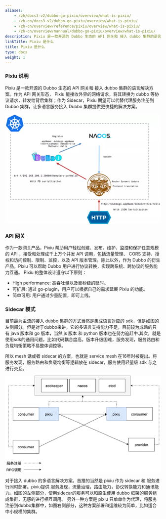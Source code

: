 ```yaml
---
aliases:
    - /zh/docs3-v2/dubbo-go-pixiu/overview/what-is-pixiu/
    - /zh-cn/docs3-v2/dubbo-go-pixiu/overview/what-is-pixiu/
    - /zh-cn/overview/reference/pixiu/overview/what-is-pixiu/
    - /zh-cn/overview/mannual/dubbo-go-pixiu/overview/what-is-pixiu/
description: Pixiu 是一款开源的 Dubbo 生态的 API 网关和 接入 dubbo 集群的语言解决方案。作为 API 网关形态。
linkTitle: Pixiu 是什么
title: Pixiu 是什么
type: docs
weight: 1
---
```







### Pixiu 说明


Pixiu 是一款开源的 Dubbo 生态的 API 网关和 接入 dubbo 集群的语言解决方案。作为 API 网关形态， Pixiu 能接收外界的网络请求，将其转换为 dubbo 等协议请求，转发给背后集群；作为 Sidecar，Pixiu 期望可以代替代理服务注册到 Dubbo 集群，让多语言服务接入 Dubbo 集群提供更快捷的解决方案。


![image](/imgs/pixiu/overview/pixiu-overview.png)




### API 网关

作为一款网关产品，Pixiu 帮助用户轻松创建、发布、维护、监控和保护任意规模的 API ，接受和处理成千上万个并发 API 调用，包括流量管理、 CORS 支持、授权和访问控制、限制、监控，以及 API 版本管理。除此以外，作为 Dubbo 的衍生产品，Pixiu 可以帮助 Dubbo 用户进行协议转换，实现跨系统、跨协议的服务能力互通。
Pixiu 的整体设计遵守以下原则：
- High performance: 高吞吐量以及毫秒级的延时。
- 可扩展: 通过 go-plugin，用户可以根据自己的需求延展 Pixiu 的功能。
- 简单可用: 用户通过少量配置，即可上线。


### Sidecar 模式

目前最为主流的接入 dubbo 集群的方式当然是集成语言对应的 sdk，但是如图的左侧部分。但是对于dubbo来讲，它的多语言支持能力不足，目前较为成熟的只有 java 版本和 go 版本，当然 js 版本 和 python 版本也在努力追赶中.其次，就是使用sdk的通用问题，比如代码耦合度高，版本升级困难，服务发现，服务路由和负载均衡策略不易整体调控等。

所以 mesh 话或者 sidecar 的方案，也就是 service mesh 在16年时被提出。将服务发现，服务路由和负载均衡等逻辑放在 sidecar，服务使用轻量级 sdk 与之进行交互。 

![img](/imgs/pixiu/overview/pixiu-sidecar.png)

对于接入 dubbo 的多语言解决方案。首推的当然是 pixiu 作为 sidecar 和 服务进行同时部署。pixiu提供 服务发现，流量治理，路由能力，协议转换能力和通讯能力。如图的左侧部分，使用sidecar的服务可以和原生使用 dubbo 框架的服务组成集群，无感的进行相互调用。
另外一种方案是 pixiu 只单单作为代理，将服务注册到dubbo集群中，如图右侧部分，这种方案部署和运维较为简单，比如适合中小规模的集群。
